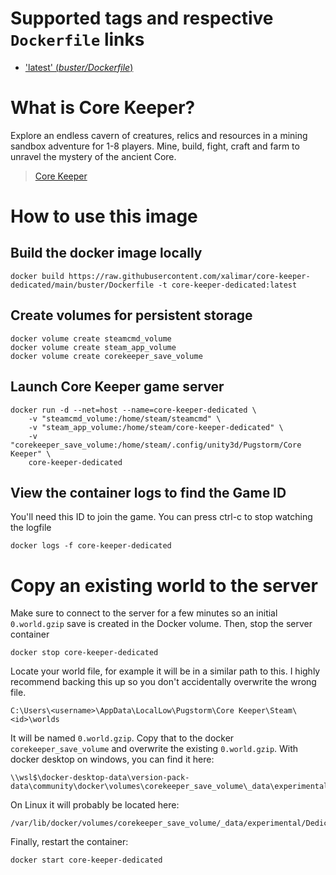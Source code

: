 # Supported tags and respective `Dockerfile` links
-   ['latest' (*buster/Dockerfile*)](https://github.com/xalimar/core-keeper-dedicated/blob/master/buster/Dockerfile)

# What is Core Keeper?
Explore an endless cavern of creatures, relics and resources in a mining sandbox adventure for 1-8 players. Mine, build, fight, craft and farm to unravel the mystery of the ancient Core.

> [Core Keeper](https://store.steampowered.com/app/1621690/Core_Keeper/)

# How to use this image

## Build the docker image locally
```console
docker build https://raw.githubusercontent.com/xalimar/core-keeper-dedicated/main/buster/Dockerfile -t core-keeper-dedicated:latest
```

## Create volumes for persistent storage
```console
docker volume create steamcmd_volume
docker volume create steam_app_volume
docker volume create corekeeper_save_volume
```

## Launch Core Keeper game server

```console
docker run -d --net=host --name=core-keeper-dedicated \
    -v "steamcmd_volume:/home/steam/steamcmd" \
    -v "steam_app_volume:/home/steam/core-keeper-dedicated" \
    -v "corekeeper_save_volume:/home/steam/.config/unity3d/Pugstorm/Core Keeper" \
    core-keeper-dedicated
```

## View the container logs to find the Game ID
You'll need this ID to join the game. You can press ctrl-c to stop watching the logfile

```console
docker logs -f core-keeper-dedicated
```

# Copy an existing world to the server
Make sure to connect to the server for a few minutes so an initial `0.world.gzip` save is created in the Docker volume. Then, stop the server container
```console
docker stop core-keeper-dedicated
```
Locate your world file, for example it will be in a similar path to this. I highly recommend backing this up so you don't accidentally overwrite the wrong file.
```
C:\Users\<username>\AppData\LocalLow\Pugstorm\Core Keeper\Steam\<id>\worlds
```

It will be named `0.world.gzip`. Copy that to the docker `corekeeper_save_volume` and overwrite the existing `0.world.gzip`. With docker desktop on windows, you can find it here:
```
\\wsl$\docker-desktop-data\version-pack-data\community\docker\volumes\corekeeper_save_volume\_data\experimental\DedicatedServer\worlds
```

On Linux it will probably be located here:
```
/var/lib/docker/volumes/corekeeper_save_volume/_data/experimental/DedicatedServer/worlds
```

Finally, restart the container:
```console
docker start core-keeper-dedicated
```
